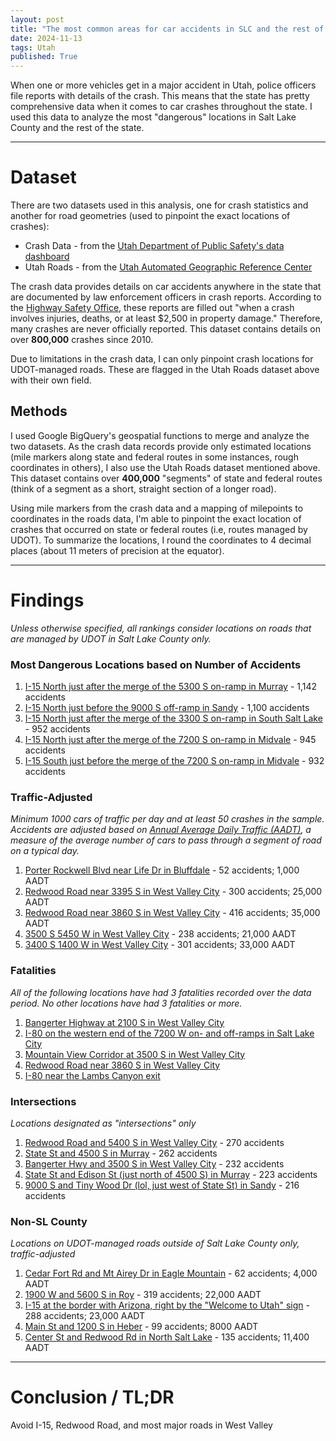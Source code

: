 ```yaml
---
layout: post
title: "The most common areas for car accidents in SLC and the rest of the state"
date: 2024-11-13
tags: Utah
published: True
---
```


When one or more vehicles get in a major accident in Utah, police officers file reports with details of the crash. This means that the state has pretty comprehensive data when it comes to car crashes throughout the state. I used this data to analyze the most "dangerous" locations in Salt Lake County and the rest of the state.

***

# Dataset

There are two datasets used in this analysis, one for crash statistics and another for road geometries (used to pinpoint the exact locations of crashes):

* Crash Data - from the [Utah Department of Public Safety's data dashboard](https://udps.numetric.net/utah-crash-summary#/?view_id=7)
* Utah Roads - from the [Utah Automated Geographic Reference Center](https://opendata.gis.utah.gov/datasets/utah-roads/about)

The crash data provides details on car accidents anywhere in the state that are documented by law enforcement officers in crash reports. According to the [Highway Safety Office](https://highwaysafety.utah.gov/crash-data/), these reports are filled out "when a crash involves injuries, deaths, or at least \$2,500 in property damage." Therefore, many crashes are never officially reported. This dataset contains details on over **800,000** crashes since 2010.

Due to limitations in the crash data, I can only pinpoint crash locations for UDOT-managed roads. These are flagged in the Utah Roads dataset above with their own field.

## Methods

I used Google BigQuery's geospatial functions to merge and analyze the two datasets. As the crash data records provide only estimated locations (mile markers along state and federal routes in some instances, rough coordinates in others), I also use the Utah Roads dataset mentioned above. This dataset contains over **400,000** "segments" of state and federal routes (think of a segment as a short, straight section of a longer road). 

Using mile markers from the crash data and a mapping of milepoints to coordinates in the roads data, I'm able to pinpoint the exact location of crashes that occurred on state or federal routes (i.e, routes managed by UDOT). To summarize the locations, I round the coordinates to 4 decimal places (about 11 meters of precision at the equator).

***

# Findings

*Unless otherwise specified, all rankings consider locations on roads that are managed by UDOT in Salt Lake County only.* 

### Most Dangerous Locations based on Number of Accidents 

1. [I-15 North just after the merge of the 5300 S on-ramp in Murray](https://maps.app.goo.gl/Yd7gp7d9k4rEzrTq7) - 1,142 accidents
2. [I-15 North just before the 9000 S off-ramp in Sandy](https://maps.app.goo.gl/zapU8CbtGrxT31GB6) - 1,100 accidents
3. [I-15 North just after the merge of the 3300 S on-ramp in South Salt Lake](https://maps.app.goo.gl/dEV34XHb22CCsCB78) - 952 accidents
4. [I-15 North just after the merge of the 7200 S on-ramp in Midvale](https://maps.app.goo.gl/R35opyq3dgW3JmBGA) - 945 accidents
5. [I-15 South just before the merge of the 7200 S on-ramp in Midvale](https://maps.app.goo.gl/nfwrV2L2zvxLjm1r9) - 932 accidents

### Traffic-Adjusted 
*Minimum 1000 cars of traffic per day and at least 50 crashes in the sample. Accidents are adjusted based on [Annual Average Daily Traffic (AADT)](https://www.udot.utah.gov/connect/business/traffic-data/traffic-statistics/), a measure of the average number of cars to pass through a segment of road on a typical day.*

1. [Porter Rockwell Blvd near Life Dr in Bluffdale](https://maps.app.goo.gl/aXBMPZtjxsuzYX8r5) - 52 accidents; 1,000 AADT
2. [Redwood Road near 3395 S in West Valley City](https://maps.app.goo.gl/yw5sivgkz7RCY8h68) - 300 accidents; 25,000 AADT
3. [Redwood Road near 3860 S in West Valley City](https://maps.app.goo.gl/fTwXzRAPCxp8Ue6p8) - 416 accidents; 35,000 AADT
4. [3500 S 5450 W in West Valley City](https://maps.app.goo.gl/xaQHLVgx9jsMSNQD7) - 238 accidents; 21,000 AADT
5. [3400 S 1400 W in West Valley City](https://maps.app.goo.gl/YvuWLUNcuz2DpdpL6) - 301 accidents; 33,000 AADT

### Fatalities
*All of the following locations have had 3 fatalities recorded over the data period. No other locations have had 3 fatalities or more.*

1. [Bangerter Highway at 2100 S in West Valley City](https://maps.app.goo.gl/QNm2GpC3eQDbsYDa6)
2. [I-80 on the western end of the 7200 W on- and off-ramps in Salt Lake City](https://maps.app.goo.gl/uA6B9YsTi4KsRbV29)
3. [Mountain View Corridor at 3500 S in West Valley City](https://maps.app.goo.gl/hikDykdW7CzheYpp7)
4. [Redwood Road near 3860 S in West Valley City](https://maps.app.goo.gl/fTwXzRAPCxp8Ue6p8)
5. [I-80 near the Lambs Canyon exit](https://maps.app.goo.gl/4Lf7JjQgPjceHdAM9)

### Intersections
*Locations designated as "intersections" only*

1. [Redwood Road and 5400 S in West Valley City](https://maps.app.goo.gl/wKg3MYSfC7RjjaQs6) - 270 accidents
2. [State St and 4500 S in Murray](https://maps.app.goo.gl/nwzTp8ZK6M4aRG3F9) - 262 accidents
3. [Bangerter Hwy and 3500 S in West Valley City](https://maps.app.goo.gl/mPfJgeT9MuBgW8BE9) - 232 accidents
4. [State St and Edison St (just north of 4500 S) in Murray](https://maps.app.goo.gl/tPhEseqAJdyKD5GA8) - 223 accidents
5. [9000 S and Tiny Wood Dr (lol, just west of State St) in Sandy](https://maps.app.goo.gl/AKmHbQAWi1tfdn9FA) - 216 accidents

### Non-SL County
*Locations on UDOT-managed roads outside of Salt Lake County only, traffic-adjusted*

1. [Cedar Fort Rd and Mt Airey Dr in Eagle Mountain](https://maps.app.goo.gl/3jvfBGjrs8uzpowG9) - 62 accidents; 4,000 AADT
2. [1900 W and 5600 S in Roy](https://maps.app.goo.gl/J7LXbvwtEe72VMtY8) - 319 accidents; 22,000 AADT
3. [I-15 at the border with Arizona, right by the "Welcome to Utah" sign](https://maps.app.goo.gl/hmYnYknFTbW1R7N27) - 288 accidents; 23,000 AADT
4. [Main St and 1200 S in Heber](https://maps.app.goo.gl/rekXaNcpUWgMxNcV9) - 99 accidents; 8000 AADT
5. [Center St and Redwood Rd in North Salt Lake](https://maps.app.goo.gl/fqsg9f8oXRsfg9647) - 135 accidents; 11,400 AADT

***

# Conclusion / TL;DR

Avoid I-15, Redwood Road, and most major roads in West Valley
